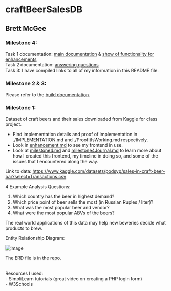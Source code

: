 # craftBeerSalesDB
## Brett McGee

### Milestone 4:
Task 1 documentation: [main documentation](milestone4.md) & [show of functionality for enhancements](enhancement.md) <br>
Task 2 documentation: [answering questions](questionsAnswered.md) <br>
Task 3: I have compiled links to all of my information in this README file. 
### Milestone 2 & 3:
Please refer to the [build documentation](buildDocumentation/).
### Milestone 1:
Dataset of craft beers and their sales downloaded from Kaggle for class project.

- Find implementation details and proof of implementation in ./IMPLEMENTATION.md and ./ProofItIsWorking.md respectively.
- Look in [enhancement.md](enhancement.md) to see my frontend in use.
- Look at [milestone4.md](milestone4.md) and [milestone4Journal.md](milestone4Journal.md) to learn more about how I created this frontend, my timeline in doing so, and some of the issues that I encountered along the way.

Link to data: https://www.kaggle.com/datasets/podsyp/sales-in-craft-beer-bar?select=Transactions.csv

4 Example Analysis Questions:
1) Which country has the beer in highest demand?
2) Which price point of beer sells the most (in Russian Ruples / liter)?
3) What was the most popular beer and vendor?
4) What were the most popular ABVs of the beers?

The real world applications of this data may help new beweries decide what products to brew.
   
Entity Relationship Diagram:

![image](https://github.com/bmcgee9/craftBeerSalesDB/assets/102620872/17ce249e-36ef-4e68-8ebd-c6b0d1a6ffa0)




The ERD file is in the repo.

</br>
Resources I used: </br>
- SimpliLearn tutorials (great video on creating a PHP login form) </br>
- W3Schools

